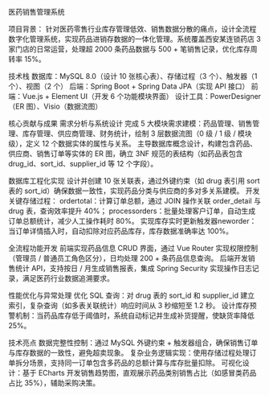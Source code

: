 医药销售管理系统

项目背景：
针对医药零售行业库存管理低效、销售数据分散的痛点，设计全流程数字化管理系统，实现药品进销存数据的一体化管理。系统覆盖西安某连锁药店 3 家门店的日常运营，处理超 2000 条药品数据与 500 + 笔销售记录，优化库存周转率 15%。

技术栈
数据库：MySQL 8.0（设计 10 张核心表）、存储过程（3 个）、触发器（1 个）、视图（2 个）
后端：Spring Boot + Spring Data JPA（实现 API 接口）
前端：Vue.js + Element UI（开发 6 个功能模块界面）
设计工具：PowerDesigner（ER 图）、Visio（数据流图）

核心贡献与成果
需求分析与系统设计
完成 5 大模块需求建模：药品管理、销售管理、库存管理、供应商管理、财务统计，绘制 3 层数据流图（0 级 / 1 级 / 模块级），定义 12 个数据实体的属性与关系。
主导数据库概念设计，构建包含药品、供应商、销售订单等实体的 ER 图，确立 3NF 规范的表结构（如药品表包含 drug_id、sort_id、supplier_id 等 12 个字段）。

数据库工程化实现
设计并创建 10 张关联表，通过外键约束（如 drug 表引用 sort 表的 sort_id）确保数据一致性，实现药品分类与供应商的多对多关系建模。
开发关键存储过程：
ordertotal：计算订单总额，通过 JOIN 操作关联 order_detail 与 drug 表，查询效率提升 40%；
processorders：批量处理客户订单，自动生成订单总额统计，减少人工操作耗时 80%。
实现库存实时更新触发器neworder：当订单详情插入时，自动扣除对应药品库存，库存数据准确率达 100%。

全流程功能开发
前端实现药品信息 CRUD 界面，通过 Vue Router 实现权限控制（管理员 / 普通员工角色区分），日均处理 200 + 条药品信息查询。
后端开发销售统计 API，支持按日 / 月生成销售报表，集成 Spring Security 实现操作日志记录，满足医药行业数据追溯要求。

性能优化与异常处理
优化 SQL 查询：对 drug 表的 sort_id 和 supplier_id 建立索引，复杂查询（如多表关联统计）响应时间从 3 秒缩短至 1.2 秒。
设计库存预警机制：当药品库存低于阈值时，系统自动标记并生成补货提醒，使缺货率降低 25%。

技术亮点
数据完整性控制：通过 MySQL 外键约束 + 触发器组合，确保销售订单与库存数据的一致性，避免超卖现象。
复杂业务逻辑实现：使用存储过程处理订单拆分场景，支持同一订单包含多药品的总额计算与库存批量扣除。
可视化设计：基于 ECharts 开发销售趋势图，直观展示药品类别销售占比（如感冒类药品占比 35%），辅助采购决策。
